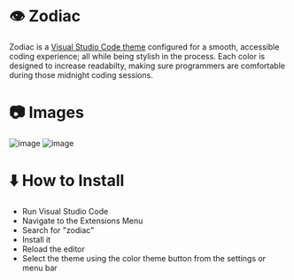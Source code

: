 # 👁️ Zodiac 
Zodiac is a [Visual Studio Code theme](https://code.visualstudio.com/) configured for a smooth, accessible coding experience; all while being stylish in the process. Each color is designed to increase readabilty, making sure programmers are comfortable during those midnight coding sessions.

# 📷 Images
![image](https://github.com/user-attachments/assets/d47d0c35-feef-49d9-a0bf-798d0f28f6ea)
![image](https://github.com/user-attachments/assets/b1651538-875d-4c5e-b831-4fc242328bd3)

# ⬇️ How to Install
- Run Visual Studio Code
- Navigate to the Extensions Menu
- Search for "zodiac"
- Install it
- Reload the editor
- Select the theme using the color theme button from the settings or menu bar
